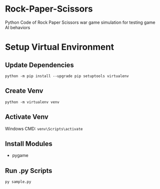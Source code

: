 # Rock-Paper-Scissors
Python Code of Rock Paper Scissors war game simulation for testing game AI behaviors

# Setup Virtual Environment
## Update Dependencies
```
python -m pip install --upgrade pip setuptools virtualenv
```
## Create Venv
```
python -m virtualenv venv
```
## Activate Venv

Windows CMD: ``` venv\Scripts\activate ```

## Install Modules
- pygame

## Run .py Scripts
```
py sample.py
```
